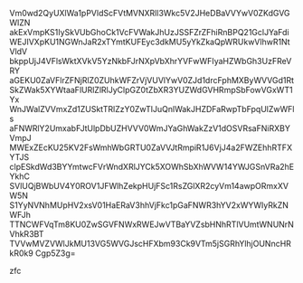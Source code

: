 Vm0wd2QyUXlWa1pPVldScFVtMVNXRll3Wkc5V2JHeDBaVVYwV0ZKdGVGWlZN
akExVmpKS1IySkVUbGhoCk1VcFVWakJhUzJSSFZrZFhiRnBPQ21GclJYaFdi
WEJIVXpKU1NGWnJaR2xTYmtKUFEyc3dkMU5yYkZkaQpWRUkwVlhwR1NtVldV
bkppUjJ4VFlsWktXVkV5YzNkbFJrNXpVbXhrYVFwWFIyaHZWbGh3UzFReVRY
aGEKU0ZaVFlrZFNjRlZ0ZUhkWFZrVjVUVlYwV0ZJd1drcFphMXByWVVGd1Rt
SkZWak5XYWtaaFlURlZlRlJyClpGZ0tZbXR3YUZWdGVHRmpSbFowVGxWT1Yx
WnJWalZVVmxZd1ZUSktTRlZzY0ZwTlJuQnlWakJHZDFaRwpTbFpqUlZwWFls
aFNWRlY2UmxabFJtUlpDbUZHVVV0WmJYaGhWakZzV1dOSVRsaFNiRXBYVmpJ
MWExZEcKU25KV2FsWmhWbGRTU0ZaVVJtRmpiR1J6VjJ4a2FWZEhhRTFXYTJS
clpESkdWd3BYYmtwcFVrWndXRlJYCk5XOWhSbXhWVW14YWJGSnVRa2hEYkhC
SVlUQjBWbUV4Y0ROV1JFWlhZekpHUjFSc1RsZGlXR2cyVm14awpORmxXVW5N
S1YyNVNhMUpHV2xsV01HaERaV3hhVjFkc1pGaFNWR3hYV2xWYWIyRkZNWFJh
TTNCWFVqTm8KU0ZwSGVFNWxRWEJwVTBaYVZsbHNhRTlVUmtWNUNrNVhkR3BT
TVVwMVZVWlJkMU13VG5WVGJscHFXbm93Ck9VTm5jSGRhYlhjOUNncHRkR0k9
Cgp5Z3g=

zfc